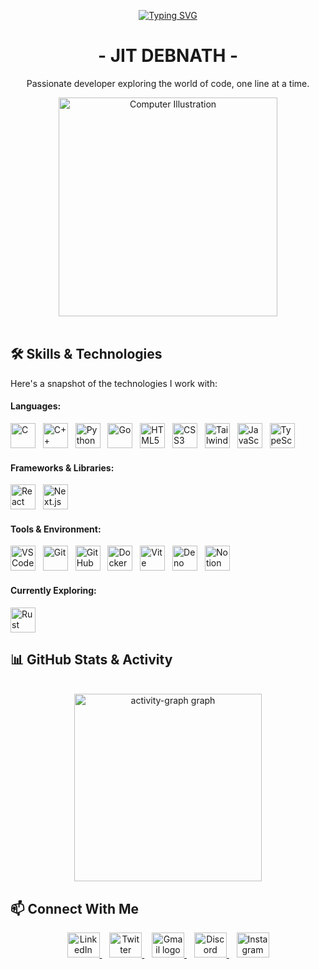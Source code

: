 <div align="center">

  [![Typing SVG](https://readme-typing-svg.demolab.com?font=Rye&size=31&pause=1000&color=F7F7F7&center=true&vCenter=true&width=480&height=61&lines=Coding++Wizard;Lets+Get+Rusty;2+%3D+10;Coffee+with+JavaScript;Friday+Evenings;Cherry+Blossom)](https://git.io/typing-svg)

  <h1>- JIT DEBNATH -</h1>

  <p>Passionate developer exploring the world of code, one line at a time.</p>

</div>
<div align="center">
  <img src="https://raw.githubusercontent.com/MicaelliMedeiros/micaellimedeiros/master/image/computer-illustration.png" width="350px" align="center" alt="Computer Illustration" />
</div>
  
<br clear="right"/> 

## 🛠️ Skills & Technologies

Here's a snapshot of the technologies I work with:

#### Languages:
<p>
  <img height="40px" src="https://skillicons.dev/icons?i=c" alt="C" title="C"/>&nbsp;&nbsp;
  <img height="40px" src="https://skillicons.dev/icons?i=cpp" alt="C++" title="C++"/>&nbsp;&nbsp;
  <img height="40px" src="https://skillicons.dev/icons?i=python" alt="Python" title="Python"/>&nbsp;&nbsp;
  <img height="40px" src="https://skillicons.dev/icons?i=go" alt="Go" title="Go"/>&nbsp;&nbsp;
  <img height="40px" src="https://skillicons.dev/icons?i=html" alt="HTML5" title="HTML5"/>&nbsp;&nbsp;
  <img height="40px" src="https://skillicons.dev/icons?i=css" alt="CSS3" title="CSS3"/>&nbsp;&nbsp;
  <img height="40px" src="https://skillicons.dev/icons?i=tailwind" alt="Tailwind CSS" title="Tailwind CSS"/>&nbsp;&nbsp;
  <img height="40px" src="https://skillicons.dev/icons?i=js" alt="JavaScript" title="JavaScript"/>&nbsp;&nbsp;
  <img height="40px" src="https://skillicons.dev/icons?i=ts" alt="TypeScript" title="TypeScript"/>
</p>

#### Frameworks & Libraries:
<p>
  <img height="40px" src="https://skillicons.dev/icons?i=react" alt="React" title="React"/>&nbsp;&nbsp;
  <img height="40px" src="https://skillicons.dev/icons?i=nextjs" alt="Next.js" title="Next.js"/>&nbsp;&nbsp;
</p>

#### Tools & Environment:
<p>
  <img height="40px" src="https://skillicons.dev/icons?i=vscode" alt="VS Code" title="VS Code"/>&nbsp;&nbsp;
  <img height="40px" src="https://skillicons.dev/icons?i=git" alt="Git" title="Git"/>&nbsp;&nbsp;
  <img height="40px" src="https://skillicons.dev/icons?i=github" alt="GitHub" title="GitHub"/>&nbsp;&nbsp;
  <img height="40px" src="https://skillicons.dev/icons?i=docker" alt="Docker" title="Docker"/>&nbsp;&nbsp;
  <img height="40px" src="https://skillicons.dev/icons?i=vite" alt="Vite" title="Vite"/>&nbsp;&nbsp;
  <img height="40px" src="https://skillicons.dev/icons?i=deno" alt="Deno" title="Deno"/>&nbsp;&nbsp;
  <img height="40px" src="https://skillicons.dev/icons?i=notion" alt="Notion" title="Notion"/>&nbsp;&nbsp;
</p>

#### Currently Exploring:
<p>
  <img height="40px" src="https://skillicons.dev/icons?i=rust" alt="Rust" title="Rust"/>
</p>



## 📊 GitHub Stats & Activity

<div align="center">

  <br/> <img src="https://github-readme-activity-graph.vercel.app/graph?username=Jit-nath&radius=16&theme=github-dark&area=true&order=5&hide_border=true&hide_title=true&area_color=30A3DC" height="300" alt="activity-graph graph" />

</div>


## 📫 Connect With Me

<div align="center">
  <a href="YOUR_LINKEDIN_URL" target="_blank">
    <img src="https://raw.githubusercontent.com/maurodesouza/profile-readme-generator/master/src/assets/icons/social/linkedin/default.svg" width="52" height="40" alt="LinkedIn logo" />
  </a>&nbsp;&nbsp;
  <a href="YOUR_TWITTER_URL" target="_blank">
    <img src="https://raw.githubusercontent.com/maurodesouza/profile-readme-generator/master/src/assets/icons/social/twitter/default.svg" width="52" height="40" alt="Twitter logo" />
  </a>&nbsp;&nbsp;
  <a href="mailto:YOUR_GMAIL_ADDRESS" target="_blank">
    <img src="https://raw.githubusercontent.com/maurodesouza/profile-readme-generator/master/src/assets/icons/social/gmail/default.svg" width="52" height="40" alt="Gmail logo" />
  </a>&nbsp;&nbsp;
  <a href="YOUR_DISCORD_INVITE_OR_PROFILE" target="_blank">
    <img src="https://raw.githubusercontent.com/maurodesouza/profile-readme-generator/master/src/assets/icons/social/discord/default.svg" width="52" height="40" alt="Discord logo" />
  </a>&nbsp;&nbsp;
  <a href="YOUR_INSTAGRAM_URL" target="_blank">
    <img src="https://raw.githubusercontent.com/maurodesouza/profile-readme-generator/master/src/assets/icons/social/instagram/default.svg" width="52" height="40" alt="Instagram logo" />
  </a>
</div>
